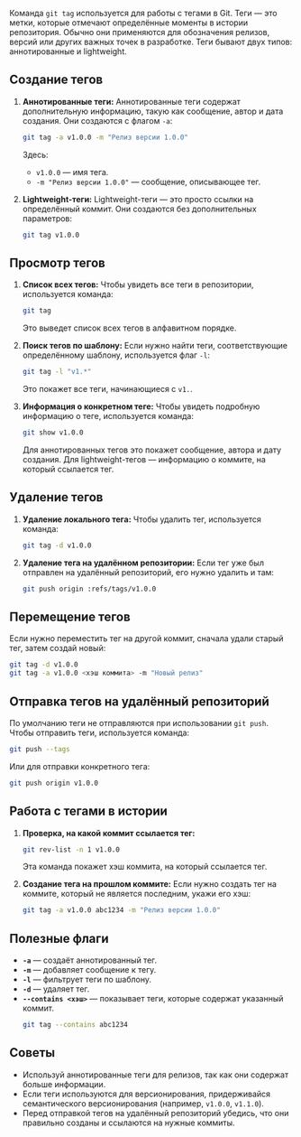 Команда `git tag` используется для работы с тегами в Git. Теги — это метки, которые отмечают определённые моменты в истории репозитория. Обычно они применяются для обозначения релизов, версий или других важных точек в разработке. Теги бывают двух типов: аннотированные и lightweight.

## Создание тегов

1. **Аннотированные теги:**
   Аннотированные теги содержат дополнительную информацию, такую как сообщение, автор и дата создания. Они создаются с флагом `-a`:
   ```bash
   git tag -a v1.0.0 -m "Релиз версии 1.0.0"
   ```
   Здесь:
   - `v1.0.0` — имя тега.
   - `-m "Релиз версии 1.0.0"` — сообщение, описывающее тег.

2. **Lightweight-теги:**
   Lightweight-теги — это просто ссылки на определённый коммит. Они создаются без дополнительных параметров:
   ```bash
   git tag v1.0.0
   ```

## Просмотр тегов

1. **Список всех тегов:**
   Чтобы увидеть все теги в репозитории, используется команда:
   ```bash
   git tag
   ```
   Это выведет список всех тегов в алфавитном порядке.

2. **Поиск тегов по шаблону:**
   Если нужно найти теги, соответствующие определённому шаблону, используется флаг `-l`:
   ```bash
   git tag -l "v1.*"
   ```
   Это покажет все теги, начинающиеся с `v1.`.

3. **Информация о конкретном теге:**
   Чтобы увидеть подробную информацию о теге, используется команда:
   ```bash
   git show v1.0.0
   ```
   Для аннотированных тегов это покажет сообщение, автора и дату создания. Для lightweight-тегов — информацию о коммите, на который ссылается тег.

## Удаление тегов

1. **Удаление локального тега:**
   Чтобы удалить тег, используется команда:
   ```bash
   git tag -d v1.0.0
   ```

2. **Удаление тега на удалённом репозитории:**
   Если тег уже был отправлен на удалённый репозиторий, его нужно удалить и там:
   ```bash
   git push origin :refs/tags/v1.0.0
   ```

## Перемещение тегов

Если нужно переместить тег на другой коммит, сначала удали старый тег, затем создай новый:
```bash
git tag -d v1.0.0
git tag -a v1.0.0 <хэш коммита> -m "Новый релиз"
```

## Отправка тегов на удалённый репозиторий

По умолчанию теги не отправляются при использовании `git push`. Чтобы отправить теги, используется команда:
```bash
git push --tags
```
Или для отправки конкретного тега:
```bash
git push origin v1.0.0
```

## Работа с тегами в истории

1. **Проверка, на какой коммит ссылается тег:**
   ```bash
   git rev-list -n 1 v1.0.0
   ```
   Эта команда покажет хэш коммита, на который ссылается тег.

2. **Создание тега на прошлом коммите:**
   Если нужно создать тег на коммите, который не является последним, укажи его хэш:
   ```bash
   git tag -a v1.0.0 abc1234 -m "Релиз версии 1.0.0"
   ```

## Полезные флаги

- **`-a`** — создаёт аннотированный тег.
- **`-m`** — добавляет сообщение к тегу.
- **`-l`** — фильтрует теги по шаблону.
- **`-d`** — удаляет тег.
- **`--contains <хэш>`** — показывает теги, которые содержат указанный коммит.
  ```bash
  git tag --contains abc1234
  ```

## Советы

- Используй аннотированные теги для релизов, так как они содержат больше информации.
- Если теги используются для версионирования, придерживайся семантического версионирования (например, `v1.0.0`, `v1.1.0`).
- Перед отправкой тегов на удалённый репозиторий убедись, что они правильно созданы и ссылаются на нужные коммиты.